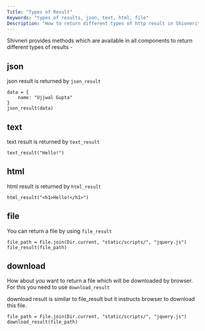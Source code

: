```yaml
---
Title: "Types of Result"
Keywords: "types of results, json, text, html, file"
Description: "How to return different types of http result in Shivneri"
---
```


Shivneri provides methods which are available in all components to return different types of results -

## json

json result is returned by `json_result`

```
data = {
    name: "Ujjwal Gupta"
}
json_result(data)
```

## text

text result is returned by `text_result`

```
text_result("Hello!")
```

## html

html result is returned by `html_result`

```
html_result("<h1>Hello!</h1>")
```

## file

You can return a file by using `file_result`

```
file_path = File.join(Dir.current, "static/scripts/", "jquery.js")
file_result(file_path)
```

## download 

How about you want to return a file which will be downloaded by browser. For this you need to use `download_result`

download result is similar to file_result but it instructs browser to download this file.

```
file_path = File.join(Dir.current, "static/scripts/", "jquery.js")
download_result(file_path)
```





